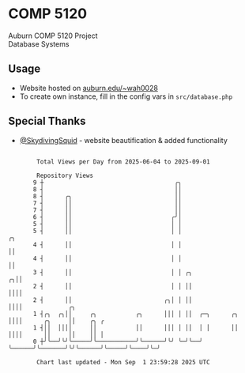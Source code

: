 # COMP 5120
Auburn COMP 5120 Project  
Database Systems

## Usage
- Website hosted on [auburn.edu/~wah0028](https://webhome.auburn.edu/~wah0028/)
- To create own instance, fill in the config vars in `src/database.php`

## Special Thanks
- [@SkydivingSquid](https://github.com/SkydivingSquid) - website beautification & added functionality

```

        Total Views per Day from 2025-06-04 to 2025-09-01

        Repository Views
       9 ┼                                     ╭╮
       8 ┤                                     ││
       8 ┤      ╭╮                             ││
       7 ┤      ││                             ││
       7 ┤      ││                             ││
       6 ┤      ││                            ╭╯│
       5 ┤      ││                            │ │
       5 ┤      ││                            │ │                         ╭╮
       4 ┤      ││                            │ │                         ││
       4 ┤      ││                            │ │                         ││
       3 ┤      ││                            │ │ ╭╮                    ╭╮││
       2 ┤      ││                            │ │ ││                    ││││
       2 ┤      ││                          ╭╮│ │ ││                    ││││             ╭╮
       1 ┤╭╮  ╭╮││     ╭╮           ╭╮      │││ │ ││  ╭─╮      ╭╮       ││││      ╭╮     ││    ╭╮ ╭
       1 ┤││  ││││     ││           ││      │││ │ ││  │ │      ││       ││││      ││     ││    ││ │
       0 ┼╯╰──╯╰╯╰─────╯╰───────────╯╰──────╯╰╯ ╰─╯╰──╯ ╰──────╯╰───────╯╰╯╰──────╯╰─────╯╰────╯╰─╯

        Chart last updated - Mon Sep  1 23:59:28 2025 UTC
        
```
